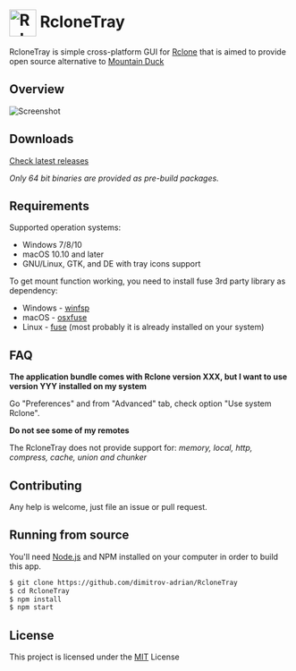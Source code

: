 # <img src="https://github.com/dimitrov-adrian/RcloneTray/blob/v2/icons/rclone-icon-connected-color@4x.png?raw=true" width="48px" align="center" alt="Rclone Icon" /> RcloneTray

RcloneTray is simple cross-platform GUI for [Rclone](https://rclone.org/) that is aimed to provide open source alternative to [Mountain Duck](https://mountainduck.io/)

## Overview

![Screenshot](https://raw.githubusercontent.com/dimitrov-adrian/RcloneTray/v2/screenshot.png)


## Downloads

[Check latest releases](https://github.com/dimitrov-adrian/RcloneTray/releases)

_Only 64 bit binaries are provided as pre-build packages._


## Requirements

Supported operation systems:

-   Windows 7/8/10
-   macOS 10.10 and later
-   GNU/Linux, GTK, and DE with tray icons support

To get mount function working, you need to install fuse 3rd party library as dependency:

-   Windows - [winfsp](http://www.secfs.net/winfsp/rel/)
-   macOS - [osxfuse](https://github.com/osxfuse/osxfuse/releases)
-   Linux - [fuse](https://command-not-found.com/mount.fuse) (most probably it is already installed on your system)

## FAQ

**The application bundle comes with Rclone version XXX, but I want to use version YYY installed on my system**

Go "Preferences" and from "Advanced" tab, check option "Use system Rclone".

**Do not see some of my remotes**

The RcloneTray does not provide support for: _memory, local, http, compress, cache, union and chunker_

## Contributing

Any help is welcome, just file an issue or pull request.

## Running from source

You'll need [Node.js](https://nodejs.org) and NPM installed on your computer in order to build this app.

```bash
$ git clone https://github.com/dimitrov-adrian/RcloneTray
$ cd RcloneTray
$ npm install
$ npm start
```

## License

This project is licensed under the [MIT](https://github.com/dimitrov-adrian/RcloneTray/blob/master/LICENSE.txt) License
